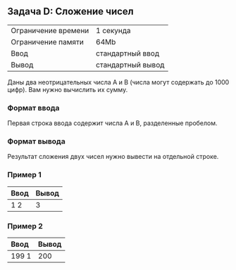 ## Задача D: Сложение чисел

|                   |                 |
| :---------------- | :-------------- |
|Ограничение времени|1 секунда        |
|Ограничение памяти |64Mb             |
|Ввод               |стандартный ввод |
|Вывод              |стандартный вывод|

Даны два неотрицательных числа A и B (числа могут содержать до 1000 цифр). Вам нужно вычислить их сумму.

### Формат ввода

Первая строка ввода содержит числа A и B, разделенные пробелом.

### Формат вывода

Результат сложения двух чисел нужно вывести на отдельной строке.

### Пример 1

|Ввод |Вывод|
| :-- | :-- |
|1 2  |3    |

### Пример 2

|Ввод |Вывод|
| :-- | :-- |
|199 1|200  |
